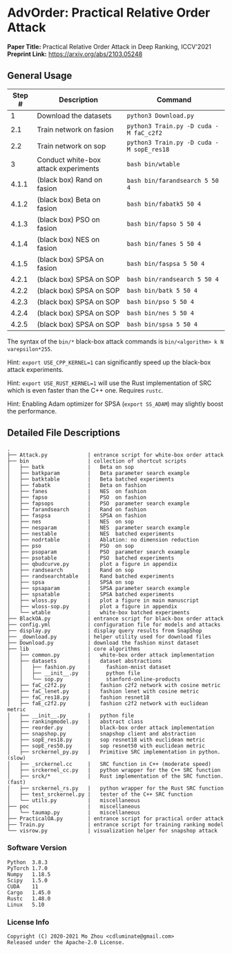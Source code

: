# AdvOrder: Practical Relative Order Attack

**Paper Title:** Practical Relative Order Attack in Deep Ranking, ICCV'2021
**Preprint Link:** https://arxiv.org/abs/2103.05248

## General Usage

| Step # | Description                          | Command                                  |
| ---    | ---                                  | ---                                      |
| 1      | Download the datasets                | `python3 Download.py`                    |
| 2.1    | Train network on fasion              | `python3 Train.py -D cuda -M faC_c2f2`   |
| 2.2    | Train network on sop                 | `python3 Train.py -D cuda -M sopE_res18` |
| 3      | Conduct white-box attack experiments | `bash bin/wtable`                        |
| 4.1.1  | (black box) Rand on fasion           | `bash bin/farandsearch 5 50 4`           |
| 4.1.2  | (black box) Beta on fasion           | `bash bin/fabatk5 50 4`                  |
| 4.1.3  | (black box) PSO  on fasion           | `bash bin/fapso 5 50 4`                  |
| 4.1.4  | (black box) NES  on fasion           | `bash bin/fanes 5 50 4`                  |
| 4.1.5  | (black box) SPSA on fasion           | `bash bin/faspsa 5 50 4`                 |
| 4.2.1  | (black box) SPSA on SOP              | `bash bin/randsearch 5 50 4`             |
| 4.2.2  | (black box) SPSA on SOP              | `bash bin/batk 5 50 4`                   |
| 4.2.3  | (black box) SPSA on SOP              | `bash bin/pso 5 50 4`                    |
| 4.2.4  | (black box) SPSA on SOP              | `bash bin/nes 5 50 4`                    |
| 4.2.5  | (black box) SPSA on SOP              | `bash bin/spsa 5 50 4`                   |

The syntax of the `bin/*` black-box attack commands is `bin/<algorithm> k N varepsilon*255`.

Hint: `export USE_CPP_KERNEL=1` can significantly speed up the black-box attack experiments.

Hint: `export USE_RUST_KERNEL=1` will use the Rust implementation of SRC which is even faster than the C++ one. Requires `rustc`.

Hint: Enabling Adam optimizer for SPSA (`export SS_ADAM`) may slightly boost the performance.

## Detailed File Descriptions

```
.
├── Attack.py             | entrance script for white-box order attack
├── bin                   | collection of shortcut scripts
│   ├── batk              |   Beta on sop
│   ├── batkparam         |   Beta parameter search example
│   ├── batktable         |   Beta batched experiments
│   ├── fabatk            |   Beta on fashion
│   ├── fanes             |   NES  on fashion
│   ├── fapso             |   PSO  on fashion
│   ├── fapsops           |   PSO  parameter search example
│   ├── farandsearch      |   Rand on fashion
│   ├── faspsa            |   SPSA on fashion
│   ├── nes               |   NES  on sop
│   ├── nesparam          |   NES  parameter search example
│   ├── nestable          |   NES  batched experiments
│   ├── nodrtable         |   Ablation: no dimension reduction
│   ├── pso               |   PSO  on sop
│   ├── psoparam          |   PSO  parameter search example
│   ├── psotable          |   PSO  batched experiments
│   ├── qbudcurve.py      |   plot a figure in appendix
│   ├── randsearch        |   Rand on sop
│   ├── randsearchtable   |   Rand batched experiments
│   ├── spsa              |   SPSA on sop
│   ├── spsaparam         |   SPSA parameter search example
│   ├── spsatable         |   SPSA batched experiments
│   ├── wloss.py          |   plot a figure in main manuscript
│   ├── wloss-sop.py      |   plot a figure in appendix
│   └── wtable            |   white-box batched experiments
├── BlackOA.py            | entrance script for black-box order attack
├── config.yml            | configuration file for models and attacks
├── display.py            | display query results from SnapShop
├── _download.py          | helper utility used for download files
├── Download.py           | download the fashion minst dataset
├── lib                   | core algorithms
│   ├── common.py         |   white-box order attack implementation
│   ├── datasets          |   dataset abstractions
│   │   ├── fashion.py    |     fashion-mnist dataset
│   │   ├── __init__.py   |     python file
│   │   └── sop.py        |     stanford-online-products
│   ├── faC_c2f2.py       |   fashion c2f2 network with cosine metric
│   ├── faC_lenet.py      |   fashion lenet with cosine metric
│   ├── faC_res18.py      |   fashion resnet18 
│   ├── faE_c2f2.py       |   fashion c2f2 network with euclidean metric
│   ├── __init__.py       |   python file
│   ├── rankingmodel.py   |   abstract class
│   ├── reorder.py        |   black-box order attack implementation
│   ├── snapshop.py       |   snapshop client and abstraction
│   ├── sopE_res18.py     |   sop resnet18 with euclidean metric
│   ├── sopE_res50.py     |   sop resnet50 with euclidean metric
│   ├── srckernel_py.py   |   Primitive SRC implementation in python. (slow) 
│   ├── _srckernel.cc     |   SRC function in C++ (moderate speed)
│   ├── srckernel_cc.py   |   python wrapper for the C++ SRC function
│   ├── srck/*            |   Rust implementation of the SRC function. (fast)
│   ├── srckernel_rs.py   |   python wrapper for the Rust SRC function
│   ├── test_srckernel.py |   tester of the C++ SRC function
│   └── utils.py          |   miscellaneous
├── poc                   |   miscellaneous
│   └── taumap.py         |   miscellaneous
├── PracticalOA.py        | entrance script for practical order attack
├── Train.py              | entrance script for training ranking model
└── visrow.py             | visualization helper for snapshop attack
```

### Software Version

```
Python  3.8.3
PyTorch 1.7.0
Numpy   1.18.5
Scipy   1.5.0
CUDA    11
Cargo   1.45.0
Rustc   1.48.0
Linux   5.10
```

### License Info

```
Copyright (C) 2020-2021 Mo Zhou <cdluminate@gmail.com>
Released under the Apache-2.0 License.
```
